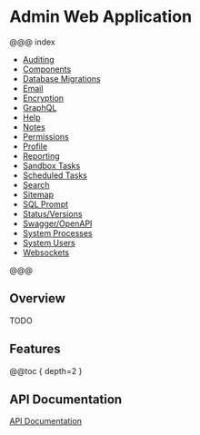 # Admin Web Application

@@@ index

* [Auditing](features/audit.md)
* [Components](features/components.md)
* [Database Migrations](features/migrate.md)
* [Email](features/email.md)
* [Encryption](features/encrypt.md)
* [GraphQL](features/graphql.md)
* [Help](features/help.md)
* [Notes](features/note.md)
* [Permissions](features/permission.md)
* [Profile](features/profile.md)
* [Reporting](features/reporting.md)
* [Sandbox Tasks](features/sandbox.md)
* [Scheduled Tasks](features/task.md)
* [Search](features/search.md)
* [Sitemap](features/sitemap.md)
* [SQL Prompt](features/sql.md)
* [Status/Versions](features/status.md)
* [Swagger/OpenAPI](features/rest.md)
* [System Processes](features/process.md)
* [System Users](features/user.md)
* [Websockets](features/websocket.md)

@@@

## Overview

TODO

## Features 

@@toc { depth=2 }


## API Documentation

[API Documentation](../api/projectile-lib-admin/com/kyleu/projectile/index.html)
